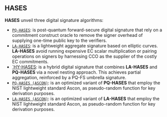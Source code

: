## HASES

**HASES** unveil three digital signature algorithms:

* [`PQ-HASES`](pqhases/): is post-quantum forward-secure digital signature that rely on a commitment construct oracle to remove the signer overhead of supplying one-time public key to the verifiers.
* [`LA-HASES`](lahases/): is a lightweight aggregate signature based on elliptic curves. **LA-HASES** avoid running expensive EC scalar multiplication or pairing operations on signers by harnessing CCO as the supplier
of the costly EC commitments.
* [`HY-HASES](hyhases/): is a hybrid digital signature that combines **LA-HASES** and **PQ-HASES** via
a novel nesting approach. This achieves partial aggregation, reinforced by a PQ-FS umbrella signature.
* [`PQ-HASES (ASCON)`](pqhases-ascon/): is an optimized variant of **PQ-HASES** that employ the NIST lightweight standard Ascon, as pseudo-random function for key derivation purposes.
* [`LA-HASES (ASCON)`](lahases-ascon/): is an optimized variant of **LA-HASES** that employ the NIST lightweight standard Ascon, as pseudo-random function for key derivation purposes.